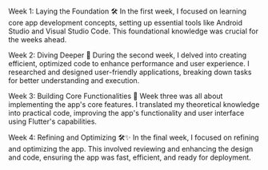 Week 1: Laying the Foundation 🛠️
In the first week, I focused on learning core app development concepts, setting up essential tools like Android Studio and Visual Studio Code. This foundational knowledge was crucial for the weeks ahead.

Week 2: Diving Deeper 🌊
During the second week, I delved into creating efficient, optimized code to enhance performance and user experience. I researched and designed user-friendly applications, breaking down tasks for better understanding and execution.

Week 3: Building Core Functionalities 🔧
Week three was all about implementing the app's core features. I translated my theoretical knowledge into practical code, improving the app's functionality and user interface using Flutter's capabilities.

Week 4: Refining and Optimizing 🛠️✨
In the final week, I focused on refining and optimizing the app. This involved reviewing and enhancing the design and code, ensuring the app was fast, efficient, and ready for deployment.